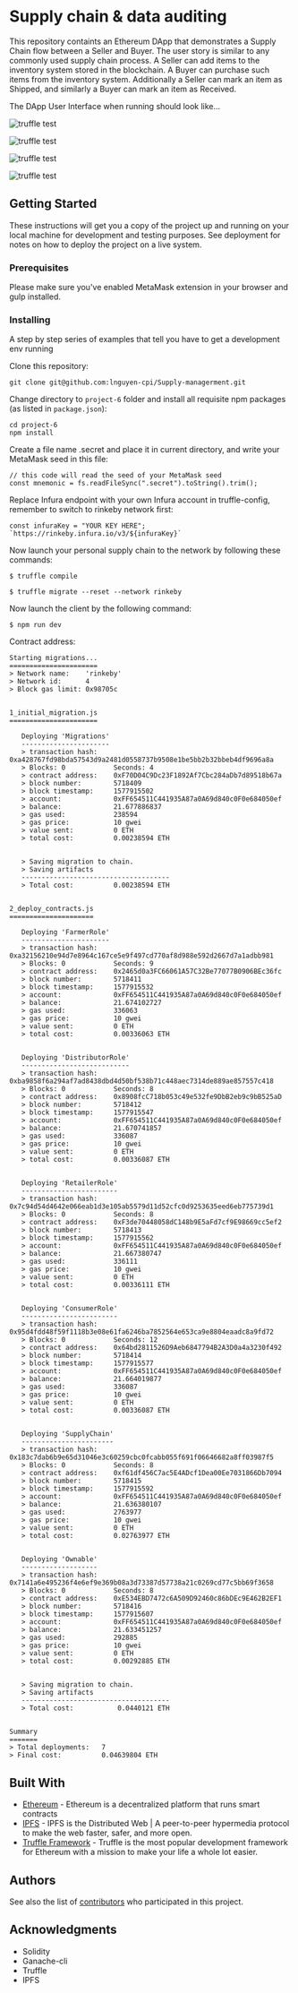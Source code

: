 # Supply chain & data auditing

This repository containts an Ethereum DApp that demonstrates a Supply Chain flow between a Seller and Buyer. The user story is similar to any commonly used supply chain process. A Seller can add items to the inventory system stored in the blockchain. A Buyer can purchase such items from the inventory system. Additionally a Seller can mark an item as Shipped, and similarly a Buyer can mark an item as Received.

The DApp User Interface when running should look like...

![truffle test](images/ftc_product_overview.png)

![truffle test](images/ftc_farm_details.png)

![truffle test](images/ftc_product_details.png)

![truffle test](images/ftc_transaction_history.png)


## Getting Started

These instructions will get you a copy of the project up and running on your local machine for development and testing purposes. See deployment for notes on how to deploy the project on a live system.

### Prerequisites

Please make sure you've enabled MetaMask extension in your browser and gulp installed.

### Installing

A step by step series of examples that tell you have to get a development env running

Clone this repository:

```
git clone git@github.com:lnguyen-cpi/Supply-managerment.git
```

Change directory to ```project-6``` folder and install all requisite npm packages (as listed in ```package.json```):

```
cd project-6
npm install
```

Create a file name .secret and place it in current directory, and write your MetaMask seed in this file:

```
// this code will read the seed of your MetaMask seed
const mnemonic = fs.readFileSync(".secret").toString().trim();
```

Replace Infura endpoint with your own Infura account in truffle-config, remember to switch to rinkeby network first:
```
const infuraKey = "YOUR KEY HERE";
`https://rinkeby.infura.io/v3/${infuraKey}`
```

Now launch your personal supply chain to the network by following these commands:
```
$ truffle compile

$ truffle migrate --reset --network rinkeby
```

Now launch the client by the following command:
```
$ npm run dev
```

Contract address:
```
Starting migrations...
======================
> Network name:    'rinkeby'
> Network id:      4
> Block gas limit: 0x98705c


1_initial_migration.js
======================

   Deploying 'Migrations'
   ----------------------
   > transaction hash:    0xa428767fd98bda57543d9a2481d0558737b9508e1be5bb2b32bbeb4df9696a8a
   > Blocks: 0            Seconds: 4
   > contract address:    0xF70D04C9Dc23F1892Af7Cbc284aDb7d89518b67a
   > block number:        5718409
   > block timestamp:     1577915502
   > account:             0xFF654511C441935A87a0A69d840c0F0e684050ef
   > balance:             21.677886837
   > gas used:            238594
   > gas price:           10 gwei
   > value sent:          0 ETH
   > total cost:          0.00238594 ETH


   > Saving migration to chain.
   > Saving artifacts
   -------------------------------------
   > Total cost:          0.00238594 ETH


2_deploy_contracts.js
=====================

   Deploying 'FarmerRole'
   ----------------------
   > transaction hash:    0xa32156210e94d7e8964c167ce5e9f497cd770af8d988e592d2667d7a1adbb981
   > Blocks: 0            Seconds: 9
   > contract address:    0x2465d0a3FC66061A57C32Be77077B0906BEc36fc
   > block number:        5718411
   > block timestamp:     1577915532
   > account:             0xFF654511C441935A87a0A69d840c0F0e684050ef
   > balance:             21.674102727
   > gas used:            336063
   > gas price:           10 gwei
   > value sent:          0 ETH
   > total cost:          0.00336063 ETH


   Deploying 'DistributorRole'
   ---------------------------
   > transaction hash:    0xba9858f6a294af7ad8438dbd4d50bf538b71c448aec7314de889ae857557c418
   > Blocks: 0            Seconds: 8
   > contract address:    0x8908fcC718b053c49e532fe9DbB2eb9c9bB525aD
   > block number:        5718412
   > block timestamp:     1577915547
   > account:             0xFF654511C441935A87a0A69d840c0F0e684050ef
   > balance:             21.670741857
   > gas used:            336087
   > gas price:           10 gwei
   > value sent:          0 ETH
   > total cost:          0.00336087 ETH


   Deploying 'RetailerRole'
   ------------------------
   > transaction hash:    0x7c94d54d4642e066eab1d3e105ab5579d11d52cfc0d9253635eed6eb775739d1
   > Blocks: 0            Seconds: 8
   > contract address:    0xF3de70448058dC148b9E5aFd7cf9E98669cc5ef2
   > block number:        5718413
   > block timestamp:     1577915562
   > account:             0xFF654511C441935A87a0A69d840c0F0e684050ef
   > balance:             21.667380747
   > gas used:            336111
   > gas price:           10 gwei
   > value sent:          0 ETH
   > total cost:          0.00336111 ETH


   Deploying 'ConsumerRole'
   ------------------------
   > transaction hash:    0x95d4fdd48f59f1118b3e08e61fa6246ba7852564e653ca9e8804eaadc8a9fd72
   > Blocks: 0            Seconds: 12
   > contract address:    0x64bd2811526D9Aeb6847794B2A3D0a4a3230f492
   > block number:        5718414
   > block timestamp:     1577915577
   > account:             0xFF654511C441935A87a0A69d840c0F0e684050ef
   > balance:             21.664019877
   > gas used:            336087
   > gas price:           10 gwei
   > value sent:          0 ETH
   > total cost:          0.00336087 ETH


   Deploying 'SupplyChain'
   -----------------------
   > transaction hash:    0x183c7dab6b9e65d31046e3c60259cbc0fcabb055f691f06646682a8ff03987f5
   > Blocks: 0            Seconds: 8
   > contract address:    0xf61df456C7ac5E4ADcf1Dea00Ee7031866Db7094
   > block number:        5718415
   > block timestamp:     1577915592
   > account:             0xFF654511C441935A87a0A69d840c0F0e684050ef
   > balance:             21.636380107
   > gas used:            2763977
   > gas price:           10 gwei
   > value sent:          0 ETH
   > total cost:          0.02763977 ETH


   Deploying 'Ownable'
   -------------------
   > transaction hash:    0x7141a6e495236f4e6ef9e369b08a3d73387d57738a21c0269cd77c5bb69f3658
   > Blocks: 0            Seconds: 8
   > contract address:    0xE534EBD7472c6A509D92460c86bDEc9E462B2EF1
   > block number:        5718416
   > block timestamp:     1577915607
   > account:             0xFF654511C441935A87a0A69d840c0F0e684050ef
   > balance:             21.633451257
   > gas used:            292885
   > gas price:           10 gwei
   > value sent:          0 ETH
   > total cost:          0.00292885 ETH


   > Saving migration to chain.
   > Saving artifacts
   -------------------------------------
   > Total cost:           0.0440121 ETH


Summary
=======
> Total deployments:   7
> Final cost:          0.04639804 ETH
```

## Built With

* [Ethereum](https://www.ethereum.org/) - Ethereum is a decentralized platform that runs smart contracts
* [IPFS](https://ipfs.io/) - IPFS is the Distributed Web | A peer-to-peer hypermedia protocol
to make the web faster, safer, and more open.
* [Truffle Framework](http://truffleframework.com/) - Truffle is the most popular development framework for Ethereum with a mission to make your life a whole lot easier.


## Authors

See also the list of [contributors](https://github.com/your/project/contributors.md) who participated in this project.

## Acknowledgments

* Solidity
* Ganache-cli
* Truffle
* IPFS
